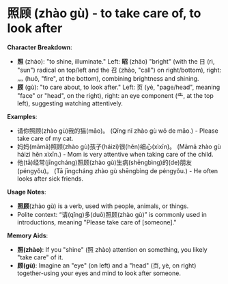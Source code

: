 # **照顾 (zhào gù) - to take care of, to look after**

**Character Breakdown**:  
- **照** (zhào): "to shine, illuminate." Left: **昭** (zhāo) "bright" (with the 日 (rì, "sun") radical on top/left and the 召 (zhào, "call") on right/bottom), right: 灬 (huǒ, "fire", at the bottom), combining brightness and shining.  
- **顾** (gù): "to care about, to look after." Left: 页 (yè, "page/head", meaning "face" or "head", on the right), right: an eye component (⺧, at the top left), suggesting watching attentively.

**Examples**:  
- 请你照顾(zhào gù)我的猫(māo)。 (Qǐng nǐ zhào gù wǒ de māo.) - Please take care of my cat.  
- 妈妈(māmā)照顾(zhào gù)孩子(háizi)很(hěn)细心(xìxīn)。 (Māmā zhào gù háizi hěn xìxīn.) - Mom is very attentive when taking care of the child.  
- 他(tā)经常(jīngcháng)照顾(zhào gù)生病(shēngbìng)的(de)朋友(péngyǒu)。 (Tā jīngcháng zhào gù shēngbìng de péngyǒu.) - He often looks after sick friends.

**Usage Notes**:  
- **照顾**(zhào gù) is a verb, used with people, animals, or things.  
- Polite context: “请(qǐng)多(duō)照顾(zhào gù)” is commonly used in introductions, meaning "Please take care of [someone]."

**Memory Aids**:  
- **照(zhào)**: If you "shine" (照 zhào) attention on something, you likely "take care" of it.  
- **顾(gù)**: Imagine an "eye" (on left) and a "head" (页, yè, on right) together-using your eyes and mind to look after someone.